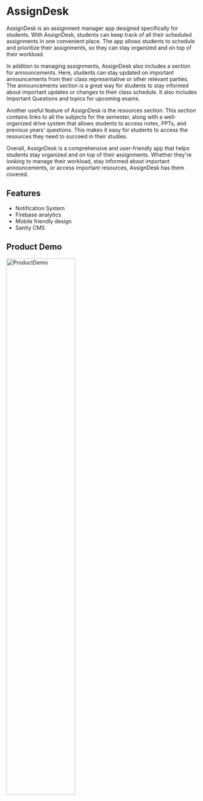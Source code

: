 
# AssignDesk

AssignDesk is an assignment manager app designed specifically for students. With AssignDesk, students can keep track of all their scheduled assignments in one convenient place. The app allows students to schedule and prioritize their assignments, so they can stay organized and on top of their workload.

In addition to managing assignments, AssignDesk also includes a section for announcements. Here, students can stay updated on important announcements from their class representative or other relevant parties. The announcements section is a great way for students to stay informed about important updates or changes to their class schedule. It also includes Important Questions and topics for upcoming exams.

Another useful feature of AssignDesk is the resources section. This section contains links to all the subjects for the semester, along with a well-organized drive system that allows students to access notes, PPTs, and previous years' questions. This makes it easy for students to access the resources they need to succeed in their studies.

Overall, AssignDesk is a comprehensive and user-friendly app that helps students stay organized and on top of their assignments. Whether they're looking to manage their workload, stay informed about important announcements, or access important resources, AssignDesk has them covered.


## Features

- Notification System
- Firebase analytics 
- Mobile friendly design
- Sanity CMS


## Product Demo

<img src="../mobile.gif" alt="ProductDemo" width="60%" height="auto" />

